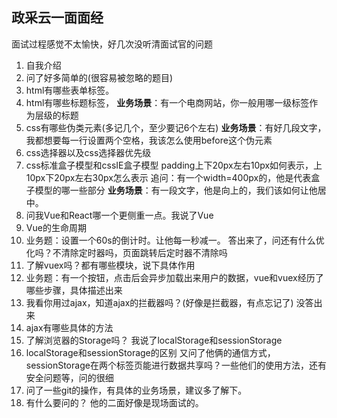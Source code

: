 ## 政采云一面面经
面试过程感觉不太愉快，好几次没听清面试官的问题

1. 自我介绍
2. 问了好多简单的(很容易被忽略的题目)
3. html有哪些表单标签。
4. html有哪些标题标签，
**业务场景**：有一个电商网站，你一般用哪一级标签作为层级的标题
5. css有哪些伪类元素(多记几个，至少要记6个左右)
**业务场景**：有好几段文字，我都想要每一行设置两个空格，我该怎么使用before这个伪元素
6. css选择器以及css选择器优先级
7. css标准盒子模型和cssIE盒子模型
  padding上下20px左右10px如何表示，上10px下20px左右30px怎么表示
追问：有一个width=400px的，他是代表盒子模型的哪一些部分
**业务场景**：有一段文字，他是向上的，我们该如何让他居中。
8. 问我Vue和React哪一个更侧重一点。我说了Vue
9. Vue的生命周期
10. 业务题：设置一个60s的倒计时。让他每一秒减一。
答出来了，问还有什么优化吗？不清除定时器吗，页面跳转后定时器不清除吗
11. 了解vuex吗？都有哪些模块，说下具体作用
12. 业务题：有一个按钮，点击后会异步加载出来用户的数据，vue和vuex经历了哪些步骤，具体描述出来
13. 我看你用过ajax，知道ajax的拦截器吗？(好像是拦截器，有点忘记了)
  没答出来
14. ajax有哪些具体的方法
15. 了解浏览器的Storage吗？ 我说了localStorage和sessionStorage
16. localStorage和sessionStorage的区别
又问了他俩的通信方式，sessionStorage在两个标签页能进行数据共享吗？一些他们的使用方法，还有安全问题等，问的很细
18. 问了一些git的操作，有具体的业务场景，建议多了解下。
17. 有什么要问的？
他的二面好像是现场面试的。